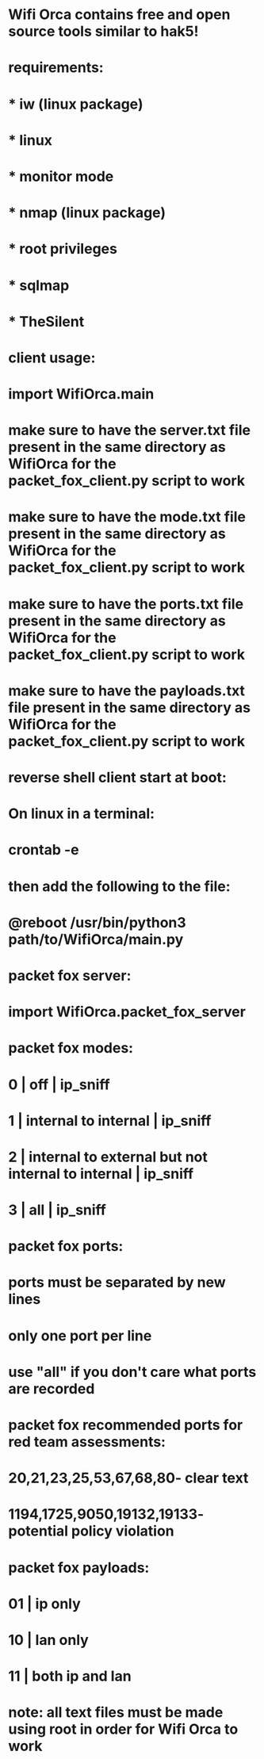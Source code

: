 # Wifi Orca contains free and open source tools similar to hak5!
# 
# requirements:
# * iw (linux package)
# * linux
# * monitor mode
# * nmap (linux package)
# * root privileges
# * sqlmap
# * TheSilent
# 
# client usage:
# import WifiOrca.main
# make sure to have the server.txt file present in the same directory as WifiOrca for the packet_fox_client.py script to work
# make sure to have the mode.txt file present in the same directory as WifiOrca for the packet_fox_client.py script to work
# make sure to have the ports.txt file present in the same directory as WifiOrca for the packet_fox_client.py script to work
# make sure to have the payloads.txt file present in the same directory as WifiOrca for the packet_fox_client.py script to work
# 
# reverse shell client start at boot:
# On linux in a terminal:
# crontab -e
# then add the following to the file:
# @reboot /usr/bin/python3 path/to/WifiOrca/main.py
# 
# packet fox server:
# import WifiOrca.packet_fox_server
# 
# packet fox modes:
# 0 | off | ip_sniff
# 1 | internal to internal | ip_sniff
# 2 | internal to external but not internal to internal | ip_sniff
# 3 | all | ip_sniff
# 
# packet fox ports:
# ports must be separated by new lines
# only one port per line
# use "all" if you don't care what ports are recorded
# 
# packet fox recommended ports for red team assessments:
# 20,21,23,25,53,67,68,80- clear text
# 1194,1725,9050,19132,19133- potential policy violation
# 
# packet fox payloads:
# 01 | ip only
# 10 | lan only
# 11 | both ip and lan
# 
# note: all text files must be made using root in order for Wifi Orca to work
